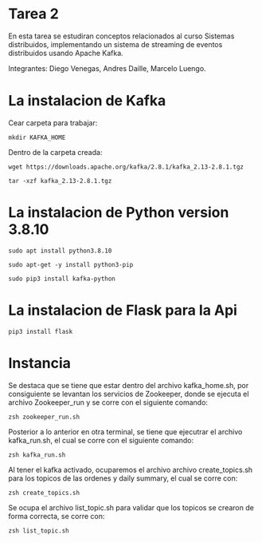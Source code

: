 # Tarea 2

En esta tarea se estudiran conceptos relacionados al curso Sistemas distribuidos, implementando un sistema de streaming de eventos distribuidos usando Apache Kafka.

Integrantes: Diego Venegas, Andres Daille, Marcelo Luengo.


# La instalacion de Kafka
Cear carpeta para trabajar:
```
mkdir KAFKA_HOME
```
Dentro de la carpeta creada:
```
wget https://downloads.apache.org/kafka/2.8.1/kafka_2.13-2.8.1.tgz 
```

```
tar -xzf kafka_2.13-2.8.1.tgz 
```

# La instalacion de Python version 3.8.10

```
sudo apt install python3.8.10
```
```
sudo apt-get -y install python3-pip
```
```
sudo pip3 install kafka-python
```



# La instalacion de Flask para la Api


```
pip3 install flask
```



# Instancia

Se destaca que se tiene que estar dentro del archivo kafka_home.sh, por consiguiente se levantan los servicios de Zookeeper, donde se ejecuta el archivo Zookeeper_run y se corre con el siguiente comando:
```
zsh zookeeper_run.sh
```
Posterior a lo anterior en otra terminal, se tiene que ejecutrar el archivo kafka_run.sh, el cual se corre con el siguiente comando:

```
zsh kafka_run.sh
```
Al tener el kafka activado, ocuparemos el archivo archivo create_topics.sh para los topicos de las ordenes y daily summary, el cual se corre con:

```
zsh create_topics.sh
```
Se ocupa el archivo list_topic.sh para validar que los topicos se crearon de forma correcta, se corre con:
```
zsh list_topic.sh
```


